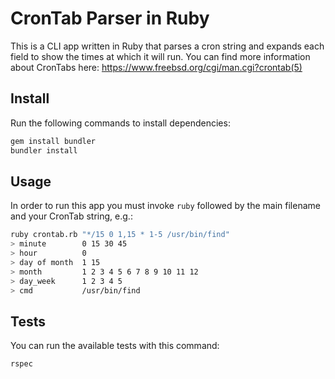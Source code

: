 # CronTab Parser in Ruby

This is a CLI app written in Ruby that parses a cron string and expands
each field to show the times at which it will run. You can find more
information about CronTabs here: https://www.freebsd.org/cgi/man.cgi?crontab(5)

## Install

Run the following commands to install dependencies:

```bash
gem install bundler
bundler install
```

## Usage

In order to run this app you must invoke `ruby`
followed by the main filename and your CronTab string, e.g.:

```bash
ruby crontab.rb "*/15 0 1,15 * 1-5 /usr/bin/find"
> minute        0 15 30 45
> hour          0
> day of month  1 15
> month         1 2 3 4 5 6 7 8 9 10 11 12
> day_week      1 2 3 4 5
> cmd           /usr/bin/find
```

## Tests

You can run the available tests with this command:

```bash
rspec
```
